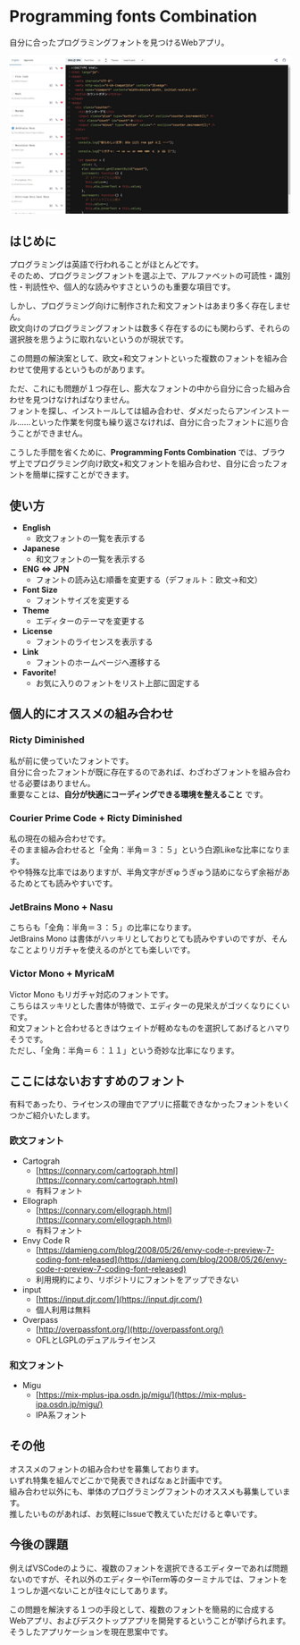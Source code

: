 # Programming fonts Combination
自分に合ったプログラミングフォントを見つけるWebアプリ。  

![App](./images/app.jpg)


## はじめに
プログラミングは英語で行われることがほとんどです。  
そのため、プログラミングフォントを選ぶ上で、アルファベットの可読性・識別性・判読性や、個人的な読みやすさというのも重要な項目です。  

しかし、プログラミング向けに制作された和文フォントはあまり多く存在しません。  
欧文向けのプログラミングフォントは数多く存在するのにも関わらず、それらの選択肢を思うように取れないというのが現状です。  

この問題の解決案として、欧文+和文フォントといった複数のフォントを組み合わせて使用するというものがあります。  

ただ、これにも問題が１つ存在し、膨大なフォントの中から自分に合った組み合わせを見つけなければなりません。  
フォントを探し、インストールしては組み合わせ、ダメだったらアンインストール……といった作業を何度も繰り返さなければ、自分に合ったフォントに巡り合うことができません。  

こうした手間を省くために、**Programming Fonts Combination** では、ブラウザ上でプログラミング向け欧文+和文フォントを組み合わせ、自分に合ったフォントを簡単に探すことができます。  


## 使い方
- **English**
  - 欧文フォントの一覧を表示する
- **Japanese**
  - 和文フォントの一覧を表示する
- **ENG ⇔ JPN**
  - フォントの読み込む順番を変更する（デフォルト：欧文→和文）
- **Font Size**
  - フォントサイズを変更する
- **Theme**
  - エディターのテーマを変更する
- **License**
  - フォントのライセンスを表示する
- **Link**
  - フォントのホームページへ遷移する
- **Favorite!**
  - お気に入りのフォントをリスト上部に固定する


## 個人的にオススメの組み合わせ
### Ricty Diminished
私が前に使っていたフォントです。  
自分に合ったフォントが既に存在するのであれば、わざわざフォントを組み合わせる必要はありません。  
重要なことは、**自分が快適にコーディングできる環境を整えること** です。  

### Courier Prime Code + Ricty Diminished
私の現在の組み合わせです。  
そのまま組み合わせると「全角：半角＝３：５」という白源Likeな比率になります。  
やや特殊な比率ではありますが、半角文字がぎゅうぎゅう詰めにならず余裕があるためとても読みやすいです。  

### JetBrains Mono + Nasu
こちらも「全角：半角＝３：５」の比率になります。  
JetBrains Mono は書体がハッキリとしておりとても読みやすいのですが、そんなことよりリガチャを使えるのがとても楽しいです。  

### Victor Mono + MyricaM
Victor Mono もリガチャ対応のフォントです。  
こちらはスッキリとした書体が特徴で、エディターの見栄えがゴツくなりにくいです。  
和文フォントと合わせるときはウェイトが軽めなものを選択してあげるとハマりそうです。  
ただし、「全角：半角＝６：１１」という奇妙な比率になります。  


## ここにはないおすすめのフォント
有料であったり、ライセンスの理由でアプリに搭載できなかったフォントをいくつかご紹介いたします。  

### 欧文フォント
- Cartograh
  - [https://connary.com/cartograph.html](https://connary.com/cartograph.html)
  - 有料フォント
- Ellograph
  - [https://connary.com/ellograph.html](https://connary.com/ellograph.html)
  - 有料フォント
- Envy Code R
  - [https://damieng.com/blog/2008/05/26/envy-code-r-preview-7-coding-font-released](https://damieng.com/blog/2008/05/26/envy-code-r-preview-7-coding-font-released)
  - 利用規約により、リポジトリにフォントをアップできない
- input
  - [https://input.djr.com/](https://input.djr.com/)
  - 個人利用は無料
- Overpass
  - [http://overpassfont.org/](http://overpassfont.org/)
  - OFLとLGPLのデュアルライセンス

### 和文フォント
- Migu
  - [https://mix-mplus-ipa.osdn.jp/migu/](https://mix-mplus-ipa.osdn.jp/migu/)
  - IPA系フォント


## その他
オススメのフォントの組み合わせを募集しております。  
いずれ特集を組んでどこかで発表できればなぁと計画中です。  
組み合わせ以外にも、単体のプログラミングフォントのオススメも募集しています。  
推したいものがあれば、お気軽にIssueで教えていただけると幸いです。  


## 今後の課題
例えばVSCodeのように、複数のフォントを選択できるエディターであれば問題ないのですが、それ以外のエディターやiTerm等のターミナルでは、フォントを１つしか選べないことが往々にしてあります。  

この問題を解決する１つの手段として、複数のフォントを簡易的に合成するWebアプリ、およびデスクトップアプリを開発するということが挙げられます。  
そうしたアプリケーションを現在思案中です。  